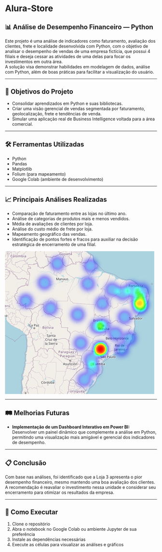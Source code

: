 # Alura-Store

## 📊 Análise de Desempenho Financeiro — Python

Este projeto é uma análise de indicadores como faturamento, avaliação dos clientes, frete e localidade desenvolvida com Python, com o objetivo de analisar o desempenho de vendas de uma empresa fictícia, que possui 4 filiais e deseja cessar as atividades de uma delas para focar os investimentos em outra área.  
A solução visa demonstrar habilidades em modelagem de dados, análise com Python, além de boas práticas para facilitar a visualização do usuário.

---

## 🎯 Objetivos do Projeto

- Consolidar aprendizados em Python e suas bibliotecas.
- Criar uma visão gerencial de vendas segmentada por faturamento, geolocalização, frete e tendências de venda.
- Simular uma aplicação real de Business Intelligence voltada para a área comercial.

---

## 🛠️ Ferramentas Utilizadas

- Python
- Pandas
- Matplotlib
- Folium (para mapeamento)
- Google Colab (ambiente de desenvolvimento)

---

## 📈 Principais Análises Realizadas

- Comparação de faturamento entre as lojas no último ano.
- Análise de categorias de produtos mais e menos vendidos.
- Média de avaliações de clientes por loja.
- Análise do custo médio de frete por loja.
- Mapeamento geográfico das vendas.
- Identificação de pontos fortes e fracos para auxiliar na decisão estratégica de encerramento de uma filial.

![Mapa de Calor vendas da Loja 3](HeatMap.PNG)




---

## 🛤️ Melhorias Futuras

- **Implementação de um Dashboard Interativo em Power BI:**  
  Desenvolver um painel dinâmico que complemente a análise em Python, permitindo uma visualização mais amigável e gerencial dos indicadores de desempenho.

---

## 📋 Conclusão

Com base nas análises, foi identificado que a Loja 3 apresenta o pior desempenho financeiro, mesmo mantendo uma boa avaliação dos clientes. A recomendação é reavaliar o investimento nessa unidade e considerar seu encerramento para otimizar os resultados da empresa.

---

## 🚀 Como Executar

1. Clone o repositório
2. Abra o notebook no Google Colab ou ambiente Jupyter de sua preferência
3. Instale as dependências necessárias
4. Execute as células para visualizar as análises e gráficos
